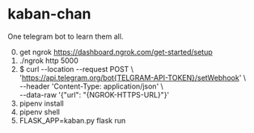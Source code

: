 # kaban-chan

One telegram bot to learn them all.

0. get ngrok https://dashboard.ngrok.com/get-started/setup
1. ./ngrok http 5000
2. $ curl --location --request POST \ <br>
'https://api.telegram.org/bot{TELGRAM-API-TOKEN}/setWebhook' \ <br>
--header 'Content-Type: application/json' \ <br>
--data-raw '{"url": "{NGROK-HTTPS-URL}"}'
3. pipenv install
4. pipenv shell
5. FLASK_APP=kaban.py flask run
